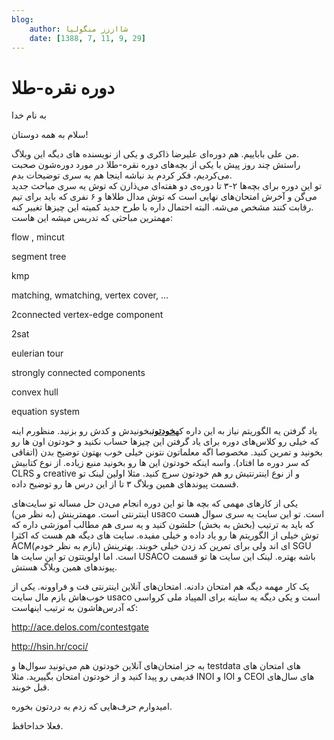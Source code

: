 ```yaml
---
blog:
    author: شااززز منگولیا
    date: [1388, 7, 11, 9, 29]
---
```

# دوره نقره-طلا

<div class="cnt">
<p>به نام خدا</p>
<p>سلام به همه دوستان!</p>
<p>من علی باباییم. هم دوره‌ای علیرضا ذاکری و یکی از نویسنده ‌های دیگه این وبلاگ.<br/>راستش چند روز پیش با یکی از بچه‌های دوره نقره-طلا در مورد دوره‌شون صحبت می‌کردیم، فکر کردم بد نباشه اینجا هم یه سری توضیحات بدم.<br/>تو این دوره برای بچه‌ها ۲-۳ تا دوره‌ی دو هفته‌ای می‌ذارن که توش یه سری مباحث جدید می‌گن و آخرش امتحان‌های نهایی است که توش مدال طلاها و ۶ نفری که باید برای تیم رقابت کنند مشخص می‌شه. البته احتمال داره با طرح جدید کمیته این چیزها تغییر کنه.<br/>مهمترین مباحثی که تدریس میشه این هاست:</p>
<p></p>
<p>flow , mincut</p>
<p>segment tree</p>
<p>kmp</p>
<p>matching, wmatching, vertex cover, ...</p>
<p>2connected vertex-edge component</p>
<p>2sat</p>
<p>eulerian tour</p>
<p>strongly connected components</p>
<p>convex hull</p>
<p>equation system</p>
<p>یاد گرفتن یه الگوریتم نیاز به این داره که<u><strong>خودتون</strong></u>بخونیدش و کدش رو بزنید. منظورم اینه که خیلی رو کلاس‌های دوره برای یاد گرفتن این چیزها حساب نکنید و خودتون اون ها رو بخونید و تمرین کنید. مخصوصا اگه معلماتون نتونن خیلی خوب بهتون توضیح بدن (اتفاقی که سر دوره ما افتاد). واسه اینکه خودتون این ها رو بخونید منبع زیاده. از نوع کتابیش CLRS و creative و از نوع اینترنتیش رو هم خودتون سرچ کنید. مثلا اولین لینک تو قسمت پیوندهای همین وبلاگ ۳ تا از این درس ها رو توضیح داده.</p>
<p>یکی از کارهای مهمی که بچه ها تو این دوره انجام می‌دن حل مساله‌ تو سایت‌های اینترنتی است. مهمترینش (به نظر من) usaco است. تو این سایت یه سری سوال هست که باید به ترتیب (بخش به بخش) حلشون کنید و یه سری هم مطالب آموزشی داره که توش خیلی از الگوریتم ها رو یاد داده و خیلی مفیده. سایت های دیگه هم هست که اکثرا ACMای اند ولی برای تمرین کد زدن خیلی خوبند. بهترینش (بازم به نظر خودم) SGU است. اما اولویتتون تو این سایت ها USACO باشه بهتره. لینک این سایت ها تو قسمت پیوندهای همین وبلاگ هستش.</p>
<p>یک کار مهمه دیگه هم امتحان دادنه. امتحان‌های آنلاین اینترنتی فت و فراوونه. یکی از خوب‌هاش بازم مال سایت usaco است و یکی دیگه یه سایته برای المپیاد ملی کرواسی که آدرس‌هاشون به ترتیب اینهاست:</p>
<p><a href="http://ace.delos.com/contestgate" target="_blank" title="http://ace.delos.com/contestgate">http://ace.delos.com/contestgate</a></p>
<p><a href="http://hsin.hr/coci/">http://hsin.hr/coci/</a></p>
<p>به جز امتحان‌های آنلاین خودتون هم می‌تونید سوال‌ها و testdata های امتحان های قدیمی رو پیدا کنید و از خودتون امتحان بگییرید. مثلا INOI و IOI و CEOI های سال‌های قبل خوبند.</p>
<p>امیدوارم حرف‌هایی که زدم به دردتون بخوره.</p>
<p>فعلا خداحافظ.</p>
</div>
